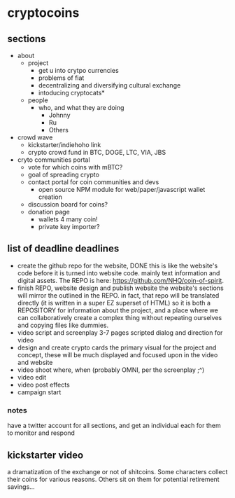 # cryptocoins

## sections

+ about
  + project
    + get u into crytpo currencies
    + problems of fiat
    + decentralizing and diversifying cultural exchange
    + intoducing cryptocats\*
  + people
    + who, and what they are doing
      + Johnny
      + Ru
      + Others
+ crowd wave
  + kickstarter/indiehoho link
  + crypto crowd fund in BTC, DOGE, LTC, VIA, JBS
+ cryto communities portal
  + vote for which coins with mBTC?
  + goal of spreading crypto
  + contact portal for coin communities and devs
    + open source NPM module for web/paper/javascript wallet creation
  + discussion board for coins?
  + donation page
    + wallets 4 many coin!
    + private key importer?


## list of deadline deadlines

+ create the github repo for the website, DONE
this is like the website's code before it is turned into website code. mainly text information and digital assets.  The REPO is here: https://github.com/NHQ/coin-of-spirit.
+ finish REPO, website design and publish website
the website's sections will mirror the outlined in the REPO.  in fact, that repo will be translated directly (it is written in a super EZ superset of HTML) so it is both a REPOSITORY for information about the project, and a place where we can collaboratively create a complex thing without repeating ourselves and copying files like dummies.  
+ video script and screenplay
3-7 pages scripted dialog and direction for video
+ design and create crypto cards
the primary visual for the project and concept, these will be much displayed and focused upon in the video and website
+ video shoot
where, when (probably OMNI, per the screenplay ;^)
+ video edit
+ video post effects
+ campaign start


### notes

have a twitter account for all sections, and get an individual each for them to monitor and respond

## kickstarter video

a dramatization of the exchange or not of shitcoins.  Some characters collect their coins for various reasons.  Others sit on them for potential retirement savings...
